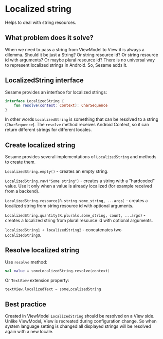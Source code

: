 # Localized string
Helps to deal with string resources.

## What problem does it solve?
When we need to pass a string from ViewModel to View it is always a dilemma. Should it be just a String? Or string resource id? Or string resource id with arguments? Or maybe plural resource id? There is no universal way to represent localized strings in Android. So, Sesame adds it.

## LocalizedString interface
Sesame provides an interface for localized strings:

```kotlin
interface LocalizedString {
    fun resolve(context: Context): CharSequence
}
```

In other words `LocalizedString` is something that can be resolved to a string (`CharSequence`). The `resolve` method receives Android Context, so it can return different strings for different locales.

## Create localized string
Sesame provides several implementations of `LocalizedString` and methods to create them.

`LocalizedString.empty()` - creates an empty string.

`LocalizedString.raw("Some string")` - creates a string with a "hardcoded" value. Use it only when a value is already localized (for example received from a backend).

`LocalizedString.resource(R.string.some_string, ...args)` - creates a localized string from string resource id with optional arguments.

`LocalizedString.quantity(R.plurals.some_string, count, ...args)` - creates a localized string from plural resource id with optional arguments.

`localizedString1 + localizedString2` - concatenates two `LocalizedString`s.

## Resolve localized string
Use `resolve` method:
```kotlin
val value = someLocalizedString.resolve(context)
```

Or `TextView` extension property:
```kotlin
textView.localizedText = someLocalizedString
```

## Best practice
Created in ViewModel `LocalizedString` should be resolved on a View side. Unlike ViewModel, View is recreated during configuration change. So when system language setting is changed all displayed strings will be resolved again with a new locale.
